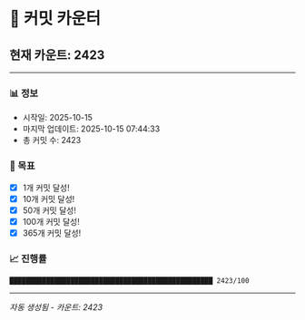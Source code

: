# 🔢 커밋 카운터

## 현재 카운트: 2423

---

### 📊 정보
- 시작일: 2025-10-15
- 마지막 업데이트: 2025-10-15 07:44:33
- 총 커밋 수: 2423

### 🎯 목표
- [x] 1개 커밋 달성!
- [x] 10개 커밋 달성!
- [x] 50개 커밋 달성!
- [x] 100개 커밋 달성!
- [x] 365개 커밋 달성!

### 📈 진행률
```
██████████████████████████████████████████████████ 2423/100
```

---
*자동 생성됨 - 카운트: 2423*
